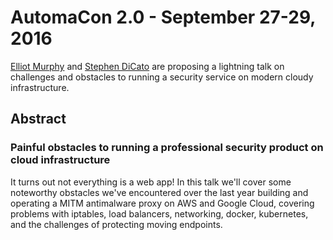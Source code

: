# AutomaCon 2.0 - September 27-29, 2016

[Elliot Murphy](https://github.com/clokep) and [Stephen DiCato](https://github.com/dicato)
are proposing a lightning talk on challenges and obstacles to running a security
service on modern cloudy infrastructure.

## Abstract
### Painful obstacles to running a professional security product on cloud infrastructure
It turns out not everything is a web app! In this talk we'll cover some noteworthy
obstacles we've encountered over the last year building and operating a MITM
antimalware proxy on AWS and Google Cloud, covering problems with iptables,
load balancers, networking, docker, kubernetes, and the challenges of protecting
moving endpoints.

